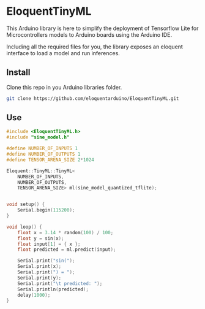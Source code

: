 # EloquentTinyML

This Arduino library is here to simplify the deployment of Tensorflow Lite
for Microcontrollers models to Arduino boards using the Arduino IDE.

Including all the required files for you, the library exposes an eloquent
interface to load a model and run inferences.

## Install

Clone this repo in you Arduino libraries folder.

```bash
git clone https://github.com/eloquentarduino/EloquentTinyML.git
```


## Use

```cpp
#include <EloquentTinyML.h>
#include "sine_model.h"

#define NUMBER_OF_INPUTS 1
#define NUMBER_OF_OUTPUTS 1
#define TENSOR_ARENA_SIZE 2*1024

Eloquent::TinyML::TinyML<
    NUMBER_OF_INPUTS,
    NUMBER_OF_OUTPUTS,
    TENSOR_ARENA_SIZE> ml(sine_model_quantized_tflite);


void setup() {
    Serial.begin(115200);
}

void loop() {
    float x = 3.14 * random(100) / 100;
    float y = sin(x);
    float input[1] = { x };
    float predicted = ml.predict(input);

    Serial.print("sin(");
    Serial.print(x);
    Serial.print(") = ");
    Serial.print(y);
    Serial.print("\t predicted: ");
    Serial.println(predicted);
    delay(1000);
}
```